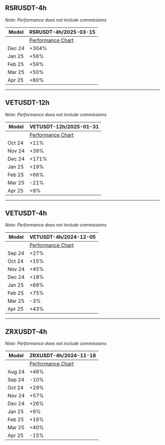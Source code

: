 ## RSRUSDT-4h

_Note: Performance does not include commissions_

| Model                       | RSRUSDT-4h/2025-03-15 |
|-----------------------------|-----------------------|
|                             | [Performance Chart](/models/RSRUSDT-4h/2025-03-15/performance.png) |
| Dec 24                      | +304%                 |
| Jan 25                      | +56%                  |
| Feb 25                      | +59%                  |
| Mar 25                      | +50%                  |
| Apr 25                      | +60%                  |

---

## VETUSDT-12h

_Note: Performance does not include commissions_

| Model                       | VETUSDT-12h/2025-01-31 |
|-----------------------------|------------------------|
|                             | [Performance Chart](/models/VETUSDT-12h/2025-01-31/performance.png) |
| Oct 24                      | +11%                   |
| Nov 24                      | +39%                   |
| Dec 24                      | +171%                  |
| Jan 25                      | +19%                   |
| Feb 25                      | +66%                   |
| Mar 25                      | -21%                   |
| Apr 25                      | +9%                    |


---



## VETUSDT-4h

_Note: Performance does not include commissions_

| Model                       | VETUSDT-4h/2024-12-05 |
|-----------------------------|-----------------------|
|                             | [Performance Chart](/models/VETUSDT-4h/2024-12-05/performance.png) |
| Sep 24                      | +27%                  |
| Oct 24                      | +15%                  |
| Nov 24                      | +45%                  |
| Dec 24                      | +18%                  |
| Jan 25                      | +68%                  |
| Feb 25                      | +75%                  |
| Mar 25                      | -3%                   |
| Apr 25                      | +43%                  |



---

## ZRXUSDT-4h

_Note: Performance does not include commissions_

| Model                       | ZRXUSDT-4h/2024-11-18 |
|-----------------------------|-----------------------|
|                             | [Performance Chart](/models/ZRXUSDT-4h/2024-11-18/performance.png) |
| Aug 24                      | +46%                  |
| Sep 24                      | -10%                  |
| Oct 24                      | +29%                  |
| Nov 24                      | +57%                  |
| Dec 24                      | +26%                  |
| Jan 25                      | +9%                   |
| Feb 25                      | +16%                  |
| Mar 25                      | +40%                  |
| Apr 25                      | -15%                  |



